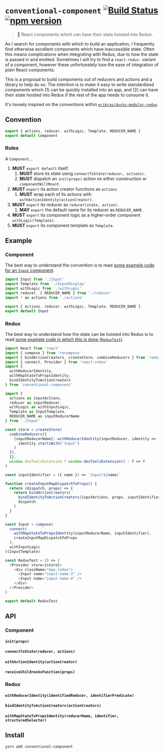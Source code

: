 # `conventional-component` [![Build Status](https://travis-ci.org/sebinsua/conventional-component.png)](https://travis-ci.org/sebinsua/conventional-component) [![npm version](https://badge.fury.io/js/conventional-component.svg)](https://www.npmjs.com/package/conventional-component)
> 🏴 React components which can have their state hoisted into Redux.

As I search for components with which to build an application, I frequently find otherwise excellent components which have inaccessible state. Often this means complications when integrating with Redux, due to how the state is passed in and emitted. Sometimes I will try to find a `react-redux-` variant of a component, however these unfortunately lose the ease of integration of plain React components.

This is a proposal to build components out of reducers and actions and a library to help do so. The intention is to make it easy to write standardised components which (1) can be quickly installed into an app, and (2) can have their state hoisted into Redux if the rest of the app needs to consume it.

It's loosely inspired on the conventions within [`erikras/ducks-modular-redux`](https://github.com/erikras/ducks-modular-redux).

## Convention

```js
export { actions, reducer, withLogic, Template, REDUCER_NAME }
export default Component
```

### Rules

A `Component`...

1. **MUST** `export default` itself.
    1. **MUST** store its state using `connectToState(reducer, actions)`.
    2. **MUST** dispatch an `init(props)` action on either construction or `componentWillMount`.
2. **MUST** `export` its action creator functions as `actions`.
    1. **MUST** wrap each of its actions with `withActionIdentity(actionCreator)`.
3. **MUST** `export` its reducer as `reducer(state, action)`.
    1. **MAY** `export` the default name for its reducer as `REDUCER_NAME`.
4. **MUST** `export` its component logic as a higher-order component `withLogic(Template)`.
5. **MUST** `export` its component template as `Template`.

## Example

### Component

The best way to understand the convention is to read [some example code for an `Input` component](./tree/master/src/Input).

```js
import Input from './Input'
import Template from './InputDisplay'
import withLogic from './withLogic'
import reducer, { REDUCER_NAME } from './reducer'
import * as actions from './actions'

export { actions, reducer, withLogic, Template, REDUCER_NAME }
export default Input
```

### Redux

The best way to understand how the state can be hoisted into Redux is to read [some example code in which this is done (`ReduxTest`)](./blob/master/example/src/ReduxTest.js).

```js
import React from 'react'
import { compose } from 'recompose'
import { bindActionCreators, createStore, combineReducers } from 'redux'
import { connect, Provider } from 'react-redux'
import {
  withReducerIdentity,
  withMapStateToPropsIdentity,
  bindIdentityToActionCreators
} from 'conventional-component'

import {
  actions as inputActions,
  reducer as inputReducer,
  withLogic as withInputLogic,
  Template as InputTemplate,
  REDUCER_NAME as inputReducerName
} from './Input'

const store = createStore(
  combineReducers({
    [inputReducerName]: withReducerIdentity(inputReducer, identity =>
      identity.startsWith('Input')
    )
  }),
  {},
  window.devToolsExtension ? window.devToolsExtension() : f => f
)

const inputIdentifier = ({ name }) => `Input/${name}`

function createInputMapDispatchToProps() {
  return (dispatch, props) => {
    return bindActionCreators(
      bindIdentityToActionCreators(inputActions, props, inputIdentifier),
      dispatch
    )
  }
}

const Input = compose(
  connect(
    withMapStateToPropsIdentity(inputReducerName, inputIdentifier),
    createInputMapDispatchToProps
  ),
  withInputLogic
)(InputTemplate)

const ReduxTest = () => (
  <Provider store={store}>
    <div className="App-redux">
      <Input name="input-name-3" />
      <Input name="input-name-4" />
    </div>
  </Provider>
)

export default ReduxTest
```

## API

### Component

#### `init(props)`

#### `connectToState(reducer, actions)`

#### `withActionIdentity(actionCreator)`

#### `receiveChildrenAsFunction(props)`

### Redux

#### `withReducerIdentity(identifiedReducer, identifierPredicate)`

#### `bindIdentityToActionCreators(actionCreators)`

#### `withMapStateToPropsIdentity(reducerName, identifier, structuredSelector)`

## Install

```sh
yarn add conventional-component
```
